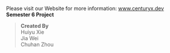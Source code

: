 Please visit our Website for more information: www.centuryx.dev    
**Semester 6 Project**  
>**Created By**  
>Huiyu Xie  
>Jia Wei  
>Chuhan Zhou  
